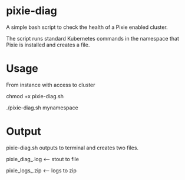 # pixie-diag

A simple bash script to check the health of a Pixie enabled cluster. 

The script runs standard Kubernetes commands in the namespace that Pixie is installed and creates a file.

# Usage

From instance with access to cluster

chmod +x pixie-diag.sh

./pixie-diag.sh mynamespace

# Output

pixie-diag.sh outputs to terminal and creates two files.

pixie_diag_<date>.log <-- stout to file

pixie_logs_<date>.zip <-- logs to zip
